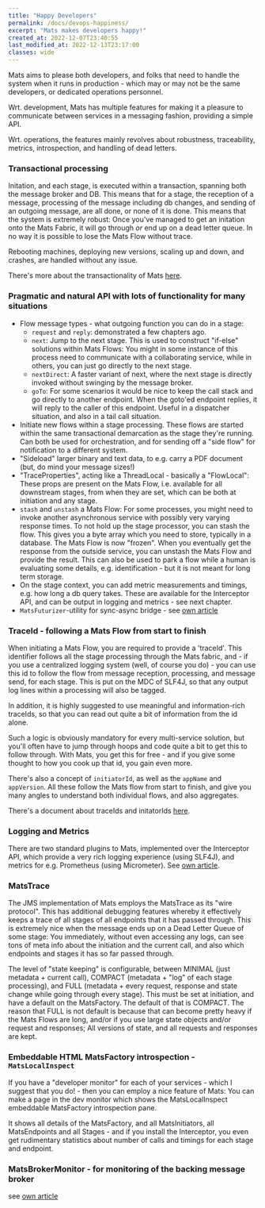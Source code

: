 ```yaml
---
title: "Happy Developers"
permalink: /docs/devops-happiness/
excerpt: "Mats makes developers happy!"
created_at: 2022-12-07T23:40:55
last_modified_at: 2022-12-13T23:17:00
classes: wide
---
```


Mats aims to please both developers, and folks that need to handle the system when it runs in production - which may
or may not be the same developers, or dedicated operations personnel.

Wrt. development, Mats has multiple features for making it a pleasure to communicate between services in a messaging
fashion, providing a simple API.

Wrt. operations, the features mainly revolves about robustness, traceability, metrics, introspection, and handling of dead letters.

### Transactional processing

Initation, and each stage, is executed within a transaction, spanning both the message broker and DB. This means that
for a stage, the reception of a message, processing of the message including db changes, and sending of an outgoing
message, are all done, or none of it is done. This means that the system is extremely robust: Once you've managed to get
an initation onto the Mats Fabric, it will go through _or_ end up on a dead letter queue. In no way it is possible to
lose the Mats Flow without trace.

Rebooting machines, deploying new versions, scaling up and down, and crashes, are handled without any issue.

There's more about the transactionality of Mats [here](https://github.com/centiservice/mats3/blob/main/docs/developing/TransactionsAndRedeliveries.md).

### Pragmatic and natural API with lots of functionality for many situations

* Flow message types - what outgoing function you can do in a stage:
  * `request` and `reply`: demonstrated a few chapters ago.
  * `next`: Jump to the next stage. This is used to construct "if-else" solutions within Mats Flows: You might in some
    instance of this process need to communicate with a collaborating service, while in others, you can just go directly
    to the next stage.
  * `nextDirect`: A faster variant of next, where the next stage is directly invoked without swinging by the message
    broker.
  * `goTo`: For some scenarios it would be nice to keep the call stack and go directly to another endpoint. When the
    goto'ed endpoint replies, it will reply to the caller of this endpoint. Useful in a dispatcher situation, and also
    in a tail call situation.
* Initiate new flows within a stage processing. These flows are started within the same transactional demarcation as the
  stage they're running. Can both be used for orchestration, and for sending off a "side flow" for notification to a
  different system.
* "Sideload" larger binary and text data, to e.g. carry a PDF document (but, do mind your message sizes!)
* "TraceProperties", acting like a ThreadLocal - basically a "FlowLocal": These props are present on the Mats Flow, i.e.
  available for all downstream stages, from when they are set, which can be both at initiation and any stage.
* `stash` and `unstash` a Mats Flow: For some processes, you might need to invoke another asynchronous service with
  possibly very varying response times. To not hold up the stage processor, you can stash the flow. This gives you a
  byte array which you need to store, typically in a database. The Mats Flow is now "frozen". When you eventually get
  the response from the outside service, you can unstash the Mats Flow and provide the result. This can also be used to
  park a flow while a human is evaluating some details, e.g. identification - but it is not meant for long term storage.
* On the stage context, you can add metric measurements and timings, e.g. how long a db query takes. These are available
  for the Interceptor API, and can be output in logging and metrics - see next chapter.
* `MatsFuturizer`-utility for sync-async bridge - see [own article](/docs/sync-async-bridge/)

### TraceId - following a Mats Flow from start to finish

When initiating a Mats Flow, you are required to provide a 'traceId'. This identifier follows all the stage processing
through the Mats fabric, and - if you use a centralized logging system (well, of course you do) - you can use this id to
follow the flow from message reception, processing, and message send, for each stage. This is put on the MDC of SLF4J,
so that any output log lines within a processing will also be tagged.

In addition, it is highly suggested to use meaningful and information-rich traceIds, so that you can read out quite a
bit of information from the id alone.

Such a logic is obviously mandatory for every multi-service solution, but you'll often have to jump through hoops and
code quite a bit to get this to follow through. With Mats, you get this for free - and if you give some thought to how
you cook up that id, you gain even more.

There's also a concept of `initiatorId`, as well as the `appName` and `appVersion`. All these follow the Mats flow from
start to finish, and give you many angles to understand both individual flows, and also aggregates.

There's a document about traceIds and initatorIds 
[here](https://github.com/centiservice/mats3/blob/main/docs/developing/TraceIdsAndInitiatorIds.md).

### Logging and Metrics

There are two standard plugins to Mats, implemented over the Interceptor API, which provide a very rich logging
experience (using SLF4J), and metrics for e.g. Prometheus (using Micrometer). See [own article](/docs/interception/).

### MatsTrace

The JMS implementation of Mats employs the MatsTrace as its "wire protocol". This has additional debugging features
whereby it effectively keeps a trace of all stages of all endpoints that it has passed through. This is extremely
nice when the message ends up on a Dead Letter Queue of some stage: You immediately, without even accessing any logs,
can see tons of meta info about the initiation and the current call, and also which endpoints and stages it has
so far passed through.

The level of "state keeping" is configurable, between MINIMAL (just metadata + current call), COMPACT (metadata + "log"
of each stage processing), and FULL (metadata + every request, response and state change while going through every
stage). This must be set at initiation, and have a default on the MatsFactory. The default of that is COMPACT. The
reason that FULL is not default is because that can become pretty heavy if the Mats Flows are long, and/or if you use
large state objects and/or request and responses; All versions of state, and all requests and responses are kept.

### Embeddable HTML MatsFactory introspection - `MatsLocalInspect`

If you have a "developer monitor" for each of your services - which I suggest that you do! - then you can employ a nice
feature of Mats: You can make a page in the dev monitor which shows the MatsLocalInspect embeddable MatsFactory
introspection pane.

It shows all details of the MatsFactory, and all MatsInitiators, all MatsEndpoints and all Stages - and if you install
the Interceptor, you even get rudimentary statistics about number of calls and timings for each stage and endpoint.

### MatsBrokerMonitor - for monitoring of the backing message broker

see [own article](/docs/matsbrokermonitor/)

